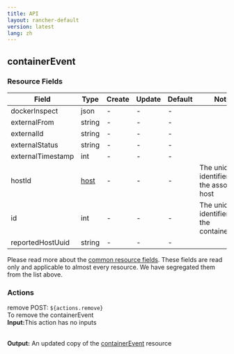 ```yaml
---
title: API
layout: rancher-default
version: latest
lang: zh
---
```


## containerEvent



### Resource Fields

Field | Type | Create | Update | Default | Notes
---|---|---|---|---|---
dockerInspect | json | - | - | - | 
externalFrom | string | - | - | - | 
externalId | string | - | - | - | 
externalStatus | string | - | - | - | 
externalTimestamp | int | - | - | - | 
hostId | [host]({{site.baseurl}}/rancher/{{page.version}}/{{page.lang}}/api/api-resources/host/) | - | - | - | The unique identifier for the associated host
id | int | - | - | - | The unique identifier for the containerEvent
reportedHostUuid | string | - | - | - | 


Please read more about the [common resource fields]({{site.baseurl}}/rancher/{{page.version}}/{{page.lang}}/api/common/). 
These fields are read only and applicable to almost every resource. We have segregated them from the list above.








### Actions

<div class="action">
<span class="header">
remove
<span class="headerright">POST:  <code>${actions.remove}</code></span></span>
<div class="action-contents">
To remove the containerEvent
<br>

<span class="input">
<strong>Input:</strong>This action has no inputs</span>
<br>

<br>


<span class="output"><strong>Output:</strong> An updated copy of the <a href="/rancher/api/api-resources/containerEvent/">containerEvent</a> resource</span>
</div>
</div>

